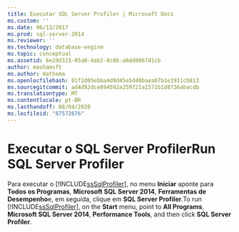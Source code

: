 ```yaml
---
title: Executar SQL Server Profiler | Microsoft Docs
ms.custom: ''
ms.date: 06/13/2017
ms.prod: sql-server-2014
ms.reviewer: ''
ms.technology: database-engine
ms.topic: conceptual
ms.assetid: 6e20d315-05a0-4ab2-8c0b-a6dd8067d1cb
author: mashamsft
ms.author: mathoma
ms.openlocfilehash: 81f2d05ebba4d9d45e5d48baea07b1e1911cb813
ms.sourcegitcommit: ad4d92dce894592a259721a1571b1d8736abacdb
ms.translationtype: MT
ms.contentlocale: pt-BR
ms.lasthandoff: 08/04/2020
ms.locfileid: "87572676"
---
```

# <a name="run-sql-server-profiler"></a><span data-ttu-id="8b874-102">Executar o SQL Server Profiler</span><span class="sxs-lookup"><span data-stu-id="8b874-102">Run SQL Server Profiler</span></span>
  <span data-ttu-id="8b874-103">Para executar o [!INCLUDE[ssSqlProfiler](../includes/sssqlprofiler-md.md)], no menu **Iniciar** aponte para **Todos os Programas**, **Microsoft SQL Server 2014**, **Ferramentas de Desempenho**e, em seguida, clique em **SQL Server Profiler**.</span><span class="sxs-lookup"><span data-stu-id="8b874-103">To run [!INCLUDE[ssSqlProfiler](../includes/sssqlprofiler-md.md)], on the **Start** menu, point to **All Programs**, **Microsoft SQL Server 2014**, **Performance Tools**, and then click **SQL Server Profiler**.</span></span>  
  
  
